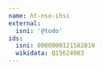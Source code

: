 ```yaml
---
name: ht-nso-ihsi
external:
  isni: '@todo'
ids:
  isni: 0000000121582810
  wikidata: Q15624083
---
```

